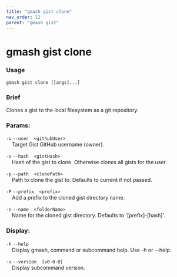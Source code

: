 ```yaml
---
title: "gmash gist clone"
nav_order: 12
parent: "gmash gist"
---
```


# gmash gist clone

### Usage
`gmash gist clone [[args]...]`

### Brief
Clones a gist to the local filesystem as a git repository.

### Params:
`-u`  `--user  <githubUser>` \
&nbsp;&nbsp;&nbsp;&nbsp;Target Gist GitHub username (owner).

`-s`  `--hash  <gistHash>` \
&nbsp;&nbsp;&nbsp;&nbsp;Hash of the gist to clone. Otherwise clones all gists for the   user.

`-p`  `--path  <clonePath>` \
&nbsp;&nbsp;&nbsp;&nbsp;Path to clone the gist to. Defaults to current if not passed.

`-P`  `--prefix  <prefix>` \
&nbsp;&nbsp;&nbsp;&nbsp;Add a prefix to the cloned gist directory name.

`-n`  `--name  <folderName>` \
&nbsp;&nbsp;&nbsp;&nbsp;Name for the cloned gist directory. Defaults to '[prefix]-[hash]'.

### Display:
`-h`  `--help` \
&nbsp;&nbsp;&nbsp;&nbsp;Display gmash, command or subcommand help. Use -h or --help.

`-v`  `--version  [v0-0-0]` \
&nbsp;&nbsp;&nbsp;&nbsp;Display subcommand version.
